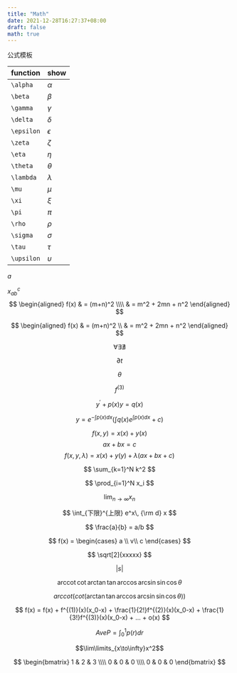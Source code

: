 ```yaml
---
title: "Math"
date: 2021-12-28T16:27:37+08:00
draft: false
math: true
---
```


公式模板

<!--more-->


| function   | show       |
| ---------- | ---------- |
| `\alpha`   | $\alpha$   |
| `\beta`    | $\beta$    |
| `\gamma`   | $\gamma$   |
| `\delta`   | $\delta$   |
| `\epsilon` | $\epsilon$ |
| `\zeta`    | $\zeta$    |
| `\eta`     | $\eta$     |
| `\theta`   | $\theta$   |
| `\lambda`  | $\lambda$  |
| `\mu`      | $\mu$      |
| `\xi`      | $\xi$      |
| `\pi`      | $\pi$      |
| `\rho`     | $\rho$     |
| `\sigma`   | $\sigma$   |
| `\tau`     | $\tau$     |
| `\upsilon` | $\upsilon$ |

_a_

$x_{ab}^c$
$$
\begin{aligned}
f(x) & = (m+n)^2 \\\\
& =     m^2 + 2mn + n^2
\end{aligned}
$$

$$
\begin{aligned}
f(x) & = (m+n)^2 \\
& =     m^2 + 2mn + n^2
\end{aligned}
$$


$$
\forall \exists
 \nexists
$$

$$
\partial t
$$

$$
\theta
$$

$$
f^{(3)}
$$

$$
y^\prime + p(x)y = q(x)
$$

$$
y = e ^ { - \int p(x) dx} ( \int q(x) e ^ { \int p(x) dx} +c)
$$

$$
f(x,y) = x(x) + y(x)
$$
$$
ax + bx = c 
$$
$$
f(x,y,\lambda) = x(x) + y(y) + \lambda(ax + bx + c)
$$

$$
\sum_{k=1}^N k^2
$$

$$
\prod_{i=1}^N x_i
$$

$$
\lim_{n \to \infty} x_n
$$

$$
\int_{下限}^{上限} e^x\, {\rm d} x
$$

$$
\frac{a}{b} = a/b
$$


$$
f(x) = 
\begin{cases}
    a \\
    v\\
    c
\end{cases}
$$

$$
\sqrt[2]{xxxxx}
$$

$$
\left\vert s \right\vert 
$$

$$
\newcommand{\arccot}{\mathrm{arccot}\,}
\arccot \cot \arctan \tan \arccos \arcsin \sin\cos \theta
$$

$$
arccot (cot (\arctan \tan \arccos \arcsin \sin\cos \theta))
$$

$$
f(x) = f(x) + f^{(1)}(x)(x_0-x) + \frac{1}{2!}f^{(2)}(x)(x_0-x) + \frac{1}{3!}f^{(3)}(x)(x_0-x) + ... + o(x)
$$

$$
AveP = \int_0^1 p(r) dr
$$

$$\lim\limits_{x\to\infty}x^2$$


$$
\begin{bmatrix} 
1 & 2 & 3  \\\\
 0 & 0 & 0 \\\\
 0 & 0 & 0  
\end{bmatrix}
$$
